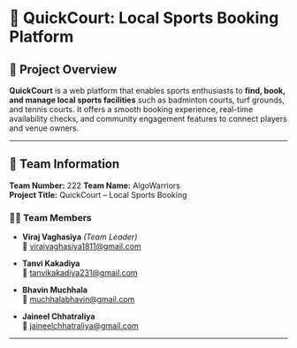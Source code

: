 # 🏸 QuickCourt: Local Sports Booking Platform

## 🧠 Project Overview

**QuickCourt** is a web platform that enables sports enthusiasts to **find, book, and manage local sports facilities** such as badminton courts, turf grounds, and tennis courts. It offers a smooth booking experience, real-time availability checks, and community engagement features to connect players and venue owners.

---

## 👥 Team Information
**Team Number:** 222 
**Team Name:** AlgoWarriors  
**Project Title:** QuickCourt – Local Sports Booking

### 👩‍💻 Team Members

- **Viraj Vaghasiya** *(Team Leader)*  
  📧 [virajvaghasiya1811@gmail.com](mailto:virajvaghasiya1811@gmail.com)

- **Tanvi Kakadiya**  
  📧 [tanvikakadiya231@gmail.com](mailto:tanvikakadiya231@gmail.com)

- **Bhavin Muchhala**  
  📧 [muchhalabhavin@gmail.com](mailto:muchhalabhavin@gmail.com)

- **Jaineel Chhatraliya**  
  📧 [jaineelchhatraliya@gmail.com](mailto:jaineelchhatraliya@gmail.com)

---
